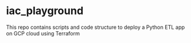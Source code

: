 # iac_playground
This repo contains scripts and code structure to deploy a Python ETL app on GCP cloud using Terraform
